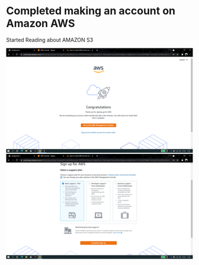 # Completed making an account on Amazon AWS

Started Reading about AMAZON S3 

![](images/Screenshot1.png)
![](images/Screenshot2.png)
